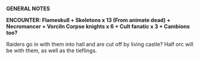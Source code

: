 **GENERAL NOTES**

**ENCOUNTER: Flameskull + Skeletons x 13 (From animate dead) + Necromancer + Vorciln Corpse knights x 6 + Cult fanatic x 3 + Cambions too?**

Raiders go in with them into hall and are cut off by living castle? Half orc will be with them, as well as the tieflings.